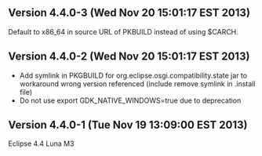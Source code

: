 Version 4.4.0-3 (Wed Nov 20 15:01:17 EST 2013)
---

Default to x86_64 in source URL of PKBUILD instead of using $CARCH.

Version 4.4.0-2 (Wed Nov 20 15:01:17 EST 2013)
---

* Add symlink in PKGBUILD for org.eclipse.osgi.compatibility.state jar to workaround wrong version referenced (include remove symlink in .install file)
* Do not use export GDK_NATIVE_WINDOWS=true due to deprecation

Version 4.4.0-1 (Tue Nov 19 13:09:00 EST 2013)
---

Eclipse 4.4 Luna M3
